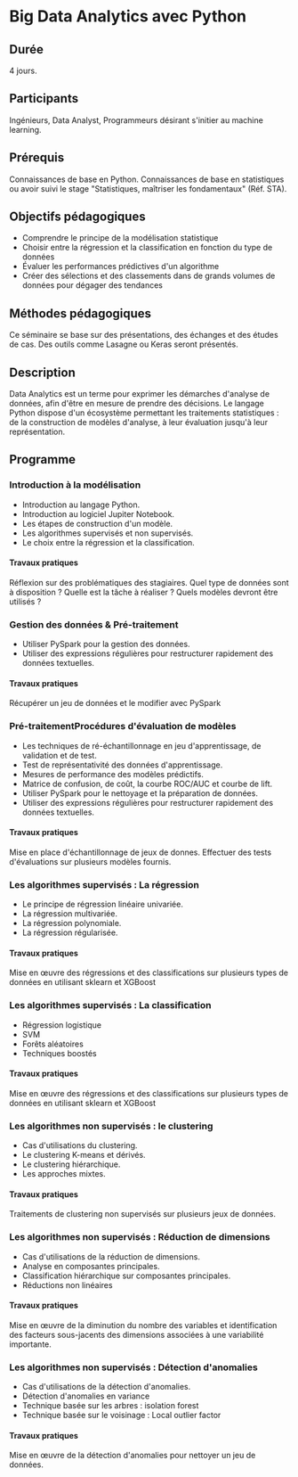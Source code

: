 # Big Data Analytics avec Python

## Durée

4 jours.

## Participants

Ingénieurs, Data Analyst, Programmeurs désirant s'initier au machine learning.

## Prérequis

Connaissances de base en Python. Connaissances de base en statistiques ou avoir suivi le stage "Statistiques, maîtriser les fondamentaux" (Réf. STA). 

## Objectifs pédagogiques
 
 - Comprendre le principe de la modélisation statistique
 - Choisir entre la régression et la classification en fonction du type de données
 - Évaluer les performances prédictives d'un algorithme
 - Créer des sélections et des classements dans de grands volumes de données pour dégager des tendances

## Méthodes pédagogiques

Ce séminaire se base sur des présentations, des échanges et des études de cas. Des outils comme Lasagne ou Keras seront présentés.

## Description

Data Analytics est un terme pour exprimer les démarches d'analyse de données, afin d'être en mesure de prendre des décisions. Le langage Python dispose d'un écosystème permettant les traitements statistiques : de la construction de modèles d'analyse, à leur évaluation jusqu'à leur représentation. 

## Programme

### Introduction à la modélisation

 - Introduction au langage Python.
 - Introduction au logiciel Jupiter Notebook.
 - Les étapes de construction d'un modèle.
 - Les algorithmes supervisés et non supervisés.
 - Le choix entre la régression et la classification.

#### Travaux pratiques
Réflexion sur des problématiques des stagiaires. Quel type de données sont à disposition ? Quelle est la tâche à réaliser ? Quels modèles devront être utilisés ?

### Gestion des données & Pré-traitement

 - Utiliser PySpark pour la gestion des données.
 - Utiliser des expressions régulières pour restructurer rapidement des données textuelles.

#### Travaux pratiques
Récupérer un jeu de données et le modifier avec PySpark

### Pré-traitementProcédures d'évaluation de modèles

 - Les techniques de ré-échantillonnage en jeu d'apprentissage, de validation et de test.
 - Test de représentativité des données d'apprentissage.
 - Mesures de performance des modèles prédictifs.
 - Matrice de confusion, de coût, la courbe ROC/AUC et courbe de lift.
 - Utiliser PySpark pour le nettoyage et la préparation de données.
 - Utiliser des expressions régulières pour restructurer rapidement des données textuelles.

#### Travaux pratiques
Mise en place d'échantillonnage de jeux de donnes. Effectuer des tests d'évaluations sur plusieurs modèles fournis.

### Les algorithmes supervisés : La régression

 - Le principe de régression linéaire univariée.
 - La régression multivariée.
 - La régression polynomiale.
 - La régression régularisée.

#### Travaux pratiques
Mise en œuvre des régressions et des classifications sur plusieurs types de données en utilisant sklearn et XGBoost

### Les algorithmes supervisés : La classification

 - Régression logistique
 - SVM
 - Forêts aléatoires
 - Techniques boostés

#### Travaux pratiques
Mise en œuvre des régressions et des classifications sur plusieurs types de données en utilisant sklearn et XGBoost

### Les algorithmes non supervisés : le clustering

 - Cas d'utilisations du clustering.
 - Le clustering K-means et dérivés.
 - Le clustering hiérarchique.
 - Les approches mixtes.

#### Travaux pratiques
Traitements de clustering non supervisés sur plusieurs jeux de données.

### Les algorithmes non supervisés : Réduction de dimensions

 - Cas d'utilisations de la réduction de dimensions.
 - Analyse en composantes principales.
 - Classification hiérarchique sur composantes principales.
 - Réductions non linéaires

#### Travaux pratiques
Mise en œuvre de la diminution du nombre des variables et identification des facteurs sous-jacents des dimensions associées à une variabilité importante.

### Les algorithmes non supervisés : Détection d'anomalies

 - Cas d'utilisations de la détection d'anomalies.
 - Détection d'anomalies en variance
 - Technique basée sur les arbres : isolation forest
 - Technique basée sur le voisinage : Local outlier factor

#### Travaux pratiques
Mise en œuvre de la détection d'anomalies pour nettoyer un jeu de données.